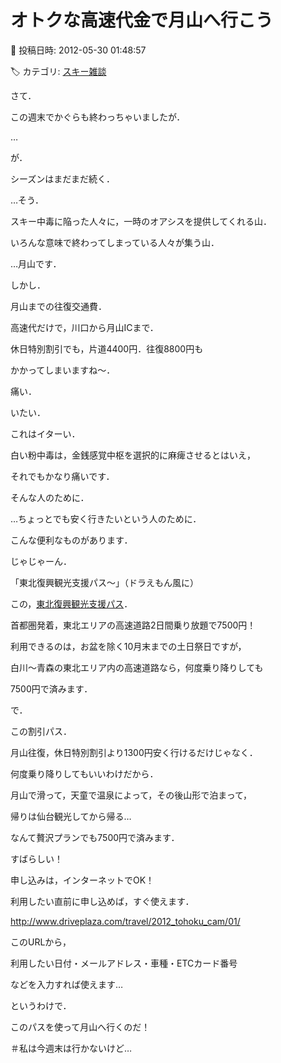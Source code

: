 # オトクな高速代金で月山へ行こう

📅 投稿日時: 2012-05-30 01:48:57

🏷️ カテゴリ: [スキー雑談](c1f9d2cb7478308da16419928ea3945e9.md)

さて．


この週末でかぐらも終わっちゃいましたが．


…


が．


シーズンはまだまだ続く．





…そう．


スキー中毒に陥った人々に，一時のオアシスを提供してくれる山．


いろんな意味で終わってしまっている人々が集う山．


…月山です．





しかし．


月山までの往復交通費．


高速代だけで，川口から月山ICまで．


休日特別割引でも，片道4400円．往復8800円も


かかってしまいますね～．


痛い．


いたい．


これはイターい．


白い粉中毒は，金銭感覚中枢を選択的に麻痺させるとはいえ，


それでもかなり痛いです．





そんな人のために．


…ちょっとでも安く行きたいという人のために．


こんな便利なものがあります．


じゃじゃーん．


「東北復興観光支援パス～」（ドラえもん風に）





この，[東北復興観光支援パス](http://www.driveplaza.com/travel/2012_tohoku_cam/01/)．


首都圏発着，東北エリアの高速道路2日間乗り放題で7500円！


利用できるのは，お盆を除く10月末までの土日祭日ですが，


白川～青森の東北エリア内の高速道路なら，何度乗り降りしても


7500円で済みます．





で．


この割引パス．


月山往復，休日特別割引より1300円安く行けるだけじゃなく．


何度乗り降りしてもいいわけだから．


月山で滑って，天童で温泉によって，その後山形で泊まって，


帰りは仙台観光してから帰る…


なんて贅沢プランでも7500円で済みます．


すばらしい！





申し込みは，インターネットでOK！


利用したい直前に申し込めば，すぐ使えます．


http://www.driveplaza.com/travel/2012_tohoku_cam/01/


このURLから，


利用したい日付・メールアドレス・車種・ETCカード番号


などを入力すれば使えます…





というわけで．


このパスを使って月山へ行くのだ！


＃私は今週末は行かないけど…
